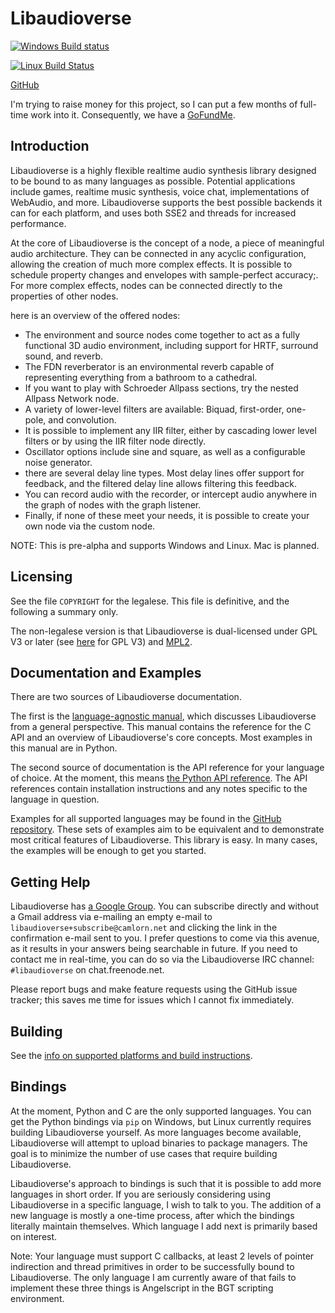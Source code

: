 Libaudioverse
==============

[![Windows Build status](https://ci.appveyor.com/api/projects/status/wmoa6isbe8fdmg2c?svg=true)](https://ci.appveyor.com/project/camlorn/libaudioverse)

[![Linux Build Status](https://travis-ci.org/libaudioverse/libaudioverse.svg?branch=master)](https://travis-ci.org/libaudioverse/libaudioverse)

[GitHub](http://github.com/libaudioverse/libaudioverse)

I'm trying to raise money for this project, so I can put a few months of full-time work into it. Consequently, we have a [GoFundMe](https://gofundme.com/fund-libaudioverse-development).

## Introduction ##

Libaudioverse is a highly flexible realtime audio synthesis library designed to be bound to as many languages as possible.
Potential applications include games, realtime music synthesis, voice chat, implementations of WebAudio, and more.
Libaudioverse supports the best possible backends it can for each platform, and uses both SSE2 and threads for increased performance.

At the core of Libaudioverse is the concept of a node,  a piece of meaningful audio architecture.
They can be connected in any acyclic configuration, allowing the creation of much more complex effects.
It is possible to schedule property changes and envelopes with sample-perfect accuracy;.
For more complex effects, nodes can be connected directly to the properties of other nodes.

here is an overview of the offered nodes:

- The environment and source nodes come together to act as a fully functional 3D audio environment, including support for HRTF, surround sound, and reverb.
- The FDN reverberator is an environmental reverb capable of representing everything from a bathroom to a cathedral.
- If you want to play with Schroeder Allpass sections, try the nested Allpass Network node.
- A variety of lower-level filters are available: Biquad, first-order, one-pole, and convolution.
- It is possible to implement any IIR filter, either by cascading lower level filters or by using the IIR filter node directly.
- Oscillator options include sine and square, as well as a configurable noise generator.
- there are several delay line types.  Most delay lines offer support for feedback, and the filtered delay line allows filtering this feedback.
- You can record audio with the recorder, or intercept audio anywhere in the graph of nodes with the graph listener.
- Finally, if none of these meet your needs, it is possible to create your own node via the custom node.

NOTE: This is pre-alpha and supports Windows and Linux.  Mac is planned.

## Licensing ##

See the file `COPYRIGHT` for the legalese.  This file is definitive, and the following a summary only.

The non-legalese version is that Libaudioverse is dual-licensed under
GPL V3 or later (see [here](http://www.gnu.org/licenses/) for GPL V3)
and [MPL2](https://www.mozilla.org/en-US/MPL/2.0/).

## Documentation and Examples ##

There are two sources of Libaudioverse documentation.

The first is the [language-agnostic manual](https://libaudioverse.github.io/libaudioverse/docs/branches/master/libaudioverse_manual.html), which discusses Libaudioverse from a general perspective.
This manual contains the reference for the C API and an overview of Libaudioverse's core concepts.
Most examples in this manual are in Python.

The second source of documentation is the API reference for your language of choice.
At the moment, this means [the Python API reference](https://libaudioverse.github.io/libaudioverse/docs/branches/master/python/index.html).
The API references contain installation instructions and any notes specific to the language in question.

Examples for all supported languages may be found in the [GitHub repository](http://github.com/libaudioverse/libaudioverse).
These sets of examples aim to be equivalent and to demonstrate most critical features of Libaudioverse.
This library is easy.
In many cases, the examples will be enough to get you started.

## Getting Help ##

Libaudioverse has [a Google Group](https://groups.google.com/a/camlorn.net/d/forum/libaudioverse).
You can subscribe directly and without a Gmail address via e-mailing an empty e-mail to `libaudioverse+subscribe@camlorn.net` and clicking the link in the confirmation e-mail sent to you.
I prefer questions to come via this avenue, as it results in your answers being searchable in future.
If you need to contact me in real-time, you can do so via the Libaudioverse IRC channel: `#libaudioverse` on chat.freenode.net.

Please report bugs and make feature requests using the GitHub issue tracker; this saves me time for issues which I cannot fix immediately.

## Building ##

See the [info on supported platforms and build instructions](http://github.com/camlorn/libaudioverse/tree/master/platform_support.md).

## Bindings ##

At the moment, Python and C are the only supported languages.  You can get the Python bindings via `pip` on Windows, but Linux currently requires building Libaudioverse yourself.  As more languages become available, Libaudioverse  will attempt to upload binaries to package managers.  The goal is to minimize the number of use cases that require building Libaudioverse.

Libaudioverse's approach to bindings is such that it is possible to add more languages in short order.  If you are seriously considering using Libaudioverse in a specific language, I wish to talk to you.  The addition of a new language is mostly a one-time process, after which the bindings literally maintain themselves.  Which language I add next is primarily based on interest.

Note: Your language must support C callbacks, at least 2 levels of pointer indirection and thread primitives in order to be successfully bound to Libaudioverse. The only language I am currently aware of that fails to implement these three things is Angelscript in the BGT scripting environment.
